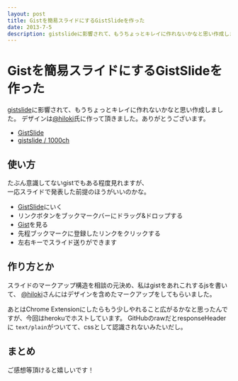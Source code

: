 ```yaml
---
layout: post
title: Gistを簡易スライドにするGistSlideを作った
date: 2013-7-5
description: gistslideに影響されて、もうちょっとキレイに作れないかなと思い作成しました。デザインは@hiloki氏に作って頂きました。ありがとうございます。
---
```


# Gistを簡易スライドにするGistSlideを作った

[gistslide](https://github.com/nzoschke/gistdeck)に影響されて、もうちょっとキレイに作れないかなと思い作成しました。
デザインは[@hiloki](https://twitter.com/hiloki)氏に作って頂きました。ありがとうございます。

- [GistSlide](http://gistslide.herokuapp.com/)
- [gistslide / 1000ch](https://github.com/1000ch/gistslide)

## 使い方

たぶん意識してないgistでもある程度見れますが、  
一応スライドで発表した前提のほうがいいのかな。  

- [GistSlide](http://gistslide.herokuapp.com/)にいく
- リンクボタンをブックマークバーにドラッグ&ドロップする
- [Gist](https://gist.github.com/)を見る
- 先程ブックマークに登録したリンクをクリックする
- 左右キーでスライド送りができます

## 作り方とか

スライドのマークアップ構造を相談の元決め、私はgistをあれこれするjsを書いて、
[@hiloki](https://twitter.com/hiloki)さんにはデザインを含めたマークアップをしてもらいました。

あとはChrome Extensionにしたらもう少しやれること広がるかなと思ったんですが、今回はherokuでホストしています。
GitHubのrawだとresponseHeaderに  `text/plain`がついてて、cssとして認識されないみたいだし。

## まとめ

ご感想等頂けると嬉しいです！